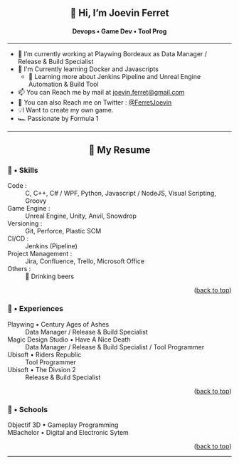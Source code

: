 <a name="readme-top"></a>

<h2 align="center">👋 Hi, I’m Joevin Ferret</h2>
<h4 align="center"> Devops • Game Dev • Tool Prog </h4>
  
  ---
  
 - 🔭 I’m currently working at Playwing Bordeaux as Data Manager / Release & Build Specialist
 - 🌱 I'm Currently learning Docker and Javascripts
     - 🌱 Learning more about Jenkins Pipeline and Unreal Engine Automation & Build Tool
 - 📫 You can Reach me by mail at joevin.ferret@gmail.com
 - 💬 You can also Reach me on Twitter : [@FerretJoevin](https://twitter.com/FerretJoevin)
 - 💡I Want to create my own game.
 - 🏎️ Passionate by Formula 1
  
---

<h2 align="center"> 📄 My Resume </h2> 

<h3> 💪 • Skills </h3>

<dl>
    <dt>Code :</dt>
    <dd>C, C++, C# / WPF, Python, Javascript / NodeJS, Visual Scripting, Groovy</dd>
    <dt>Game Engine :</dt>
    <dd>Unreal Engine, Unity, Anvil, Snowdrop</dd>
    <dt>Versioning :</dt>
    <dd>Git, Perforce, Plastic SCM</dd>
    <dt>CI/CD :</dt>
    <dd>Jenkins (Pipeline)</dd>
    <dt>Project Management :</dt>
    <dd>Jira, Confluence, Trello, Microsoft Office</dd>
    <dt>Others :</dt>
    <dd>🍺 Drinking beers </dd>
</dl>

<p align="right">(<a href="#readme-top">back to top</a>)</p>

<h3> 💼 • Experiences </h3>

<dl>
    <dt>Playwing • Century Ages of Ashes</dt>
    <dd>Data Manager / Release & Build Specialist</dd>
    <dt>Magic Design Studio • Have A Nice Death</dt>
    <dd>Data Manager / Release & Build Specialist / Tool Programmer</dd>
    <dt>Ubisoft • Riders Republic</dt>
    <dd>Tool Programmer</dd>
    <dt>Ubisoft • The Divsion 2</dt>
    <dd>Release & Build Specialist</dd>
</dl>

<p align="right">(<a href="#readme-top">back to top</a>)</p>

<h3> 🏫 • Schools </h3>

<dl>
    <dt>Objectif 3D • Gameplay Programming</dt>
    <dt>MBachelor • Digital and Electronic Sytem</dt>
</dl>

<p align="right">(<a href="#readme-top">back to top</a>)</p>

---
<!---
JoevinF/JoevinF is a ✨ special ✨ repository because its `README.md` (this file) appears on your GitHub profile.
You can click the Preview link to take a look at your changes.
--->
